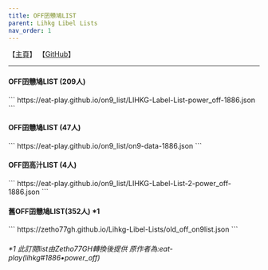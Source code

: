 ```yaml
---
title: OFF囝戇鳩LIST
parent: Lihkg Libel Lists
nav_order: 1
---
```


【[主頁](https://bit.ly/lihkg_on9_list)】 【[GitHub](https://github.com/eat-play/on9_list)】
<hr />

<h4>OFF囝戇鳩LIST (209人)</h4>
```
https://eat-play.github.io/on9_list/LIHKG-Label-List-power_off-1886.json
```

<h4>OFF囝戇鳩LIST (47人)</h4>
```
https://eat-play.github.io/on9_list/on9-data-1886.json
```

<h4>OFF囝高汁LIST (4人)</h4>
```
https://eat-play.github.io/on9_list/LIHKG-Label-List-2-power_off-1886.json
```

<h4>舊OFF囝戇鳩LIST(352人) *1</h4>
```
https://zetho77gh.github.io/Lihkg-Libel-Lists/old_off_on9list.json
```

<h6>*1 此訂閱list由Zetho77GH轉換後提供 原作者為:eat-play(lihkg#1886•power_off)</h6>
